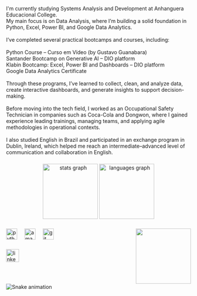 <p align="left">I'm currently studying Systems Analysis and Development at Anhanguera Educacional College.<br>My main focus is on Data Analysis, where I’m building a solid foundation in Python, Excel, Power BI, and Google Data Analytics.<br><br>I’ve completed several practical bootcamps and courses, including:<br><br>Python Course – Curso em Vídeo (by Gustavo Guanabara)<br>Santander Bootcamp on Generative AI – DIO platform<br>Klabin Bootcamp: Excel, Power BI and Dashboards – DIO platform<br>Google Data Analytics Certificate<br><br>Through these programs, I’ve learned to collect, clean, and analyze data, create interactive dashboards, and generate insights to support decision-making.<br><br>Before moving into the tech field, I worked as an Occupational Safety Technician in companies such as Coca-Cola and Dongwon, where I gained experience leading trainings, managing teams, and applying agile methodologies in operational contexts.<br><br>I also studied English in Brazil and participated in an exchange program in Dublin, Ireland, which helped me reach an intermediate–advanced level of communication and collaboration in English.</p>

###

<div align="center">
  <img src="https://github-readme-stats.vercel.app/api?username=maikssilva&hide_title=false&hide_rank=false&show_icons=true&include_all_commits=true&count_private=true&disable_animations=false&theme=dracula&locale=en&hide_border=false" height="150" alt="stats graph"  />
  <img src="https://github-readme-stats.vercel.app/api/top-langs?username=maikssilva&locale=en&hide_title=false&layout=compact&card_width=320&langs_count=5&theme=dracula&hide_border=false" height="150" alt="languages graph"  />
</div>

###

<img align="right" height="150" src="https://i.imgflip.com/65efzo.gif"  />

###

<div align="left">
  <img src="https://cdn.jsdelivr.net/gh/devicons/devicon/icons/python/python-original.svg" height="30" alt="python logo"  />
  <img width="12" />
  <img src="https://cdn.jsdelivr.net/gh/devicons/devicon/icons/amazonwebservices/amazonwebservices-line-wordmark.svg" height="30" alt="amazonwebservices logo"  />
  <img width="12" />
  <img src="https://cdn.jsdelivr.net/gh/devicons/devicon/icons/git/git-original.svg" height="30" alt="git logo"  />
</div>

###

<div align="left">
  <a href="https://www.linkedin.com/in/maikssouza/" target="_blank">
    <img src="https://img.shields.io/static/v1?message=LinkedIn&logo=linkedin&label=&color=0077B5&logoColor=white&labelColor=&style=for-the-badge" height="35" alt="linkedin logo"  />
  </a>
</div>

###

<br clear="both">

<img src="https://raw.githubusercontent.com/maikssilva/maikssilva/output/snake.svg" alt="Snake animation" />

###
